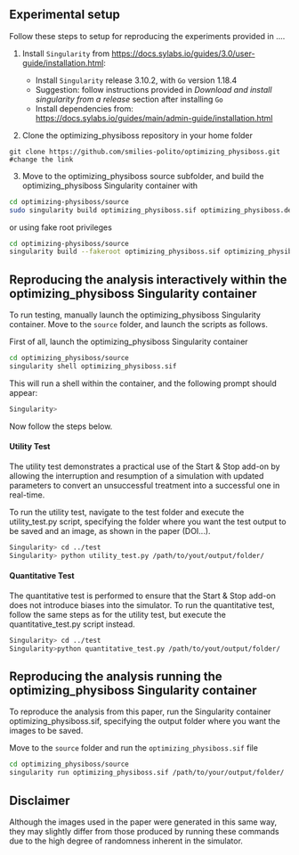 ## Experimental setup

Follow these steps to setup for reproducing the experiments provided in ....
1) Install `Singularity` from https://docs.sylabs.io/guides/3.0/user-guide/installation.html:
	* Install `Singularity` release 3.10.2, with `Go` version 1.18.4
	* Suggestion: follow instructions provided in _Download and install singularity from a release_ section after installing `Go`
	* Install dependencies from: https://docs.sylabs.io/guides/main/admin-guide/installation.html

2) Clone the optimizing_physiboss repository in your home folder
```
git clone https://github.com/smilies-polito/optimizing_physiboss.git #change the link
```

3) Move to the optimizing_physiboss source subfolder, and build the optimizing_physiboss Singularity container with 
```bash
cd optimizing-physiboss/source
sudo singularity build optimizing_physiboss.sif optimizing_physiboss.def
```
or using fake root privileges
```bash
cd optimizing-physiboss/source
singularity build --fakeroot optimizing_physiboss.sif optimizing_physiboss.def
```

## Reproducing the analysis interactively within the optimizing_physiboss Singularity container

To run testing, manually launch the optimizing_physiboss Singularity container. Move to the `source` folder, and launch the scripts as follows.

First of all, launch the optimizing_physiboss Singularity container
```bash
cd optimizing_physiboss/source
singularity shell optimizing_physiboss.sif
```
This will run a shell within the container, and the following prompt should appear:
```bash
Singularity>
```

Now follow the steps below. 

#### Utility Test

The utility test demonstrates a practical use of the Start & Stop add-on by allowing the interruption and resumption of a simulation with updated parameters to convert an unsuccessful treatment into a successful one in real-time.

To run the utility test, navigate to the test folder and execute the utility_test.py script, specifying the folder where you want the test output to be saved and an image, as shown in the paper (DOI...).
```bash
Singularity> cd ../test
Singularity> python utility_test.py /path/to/yout/output/folder/
```

#### Quantitative Test

The quantitative test is performed to ensure that the Start & Stop add-on does not introduce biases into the simulator. To run the quantitative test, follow the same steps as for the utility test, but execute the quantitative_test.py script instead.
```bash
Singularity> cd ../test
Singularity>python quantitative_test.py /path/to/yout/output/folder/
```

## Reproducing the analysis running the optimizing_physiboss Singularity container

To reproduce the analysis from this paper, run the Singularity container optimizing_physiboss.sif, specifying the output folder where you want the images to be saved.

Move to the `source` folder and run the `optimizing_physiboss.sif` file
```bash
cd optimizing_physiboss/source
singularity run optimizing_physiboss.sif /path/to/your/output/folder/
```
## Disclaimer

Although the images used in the paper were generated in this same way, they may slightly differ from those produced by running these commands due to the high degree of randomness inherent in the simulator.

